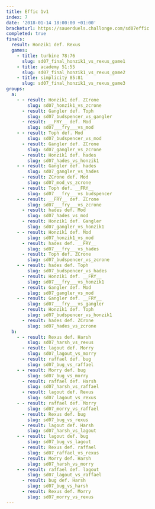 ```yaml
---
title: Effic 1v1
index: 7
date: '2018-01-14 18:00:00 +01:00'
bracketurl: https://sauerduels.challonge.com/sd07effic
completed: true
finals:
  result: Honzik1 def. Rexus
  games:
    - title: turbine 78:76
      slug: sd07_final_honzik1_vs_rexus_game1
    - title: academy 51:55
      slug: sd07_final_honzik1_vs_rexus_game2
    - title: simplicity 85:81
      slug: sd07_final_honzik1_vs_rexus_game3
groups:
  a:
    - - result: Honzik1 def. ZCrone
        slug: sd07_honzik1_vs_zcrone
      - result: Gangler def. Toph
        slug: sd07_budspencer_vs_gangler
      - result: __FRY__ def. Mod
        slug: sd07___fry___vs_mod
    - - result: Toph def. Mod
        slug: sd07_budspencer_vs_mod
      - result: Gangler def. ZCrone
        slug: sd07_gangler_vs_zcrone
      - result: Honzik1 def. hades
        slug: sd07_hades_vs_honzik1
    - - result: Gangler def. hades
        slug: sd07_gangler_vs_hades
      - result: ZCrone def. Mod
        slug: sd07_mod_vs_zcrone
      - result: Toph def. __FRY__
        slug: sd07___fry___vs_budspencer
    - - result: __FRY__ def. ZCrone
        slug: sd07___fry___vs_zcrone
      - result: hades def. Mod
        slug: sd07_hades_vs_mod
      - result: Honzik1 def. Gangler
        slug: sd07_gangler_vs_honzik1
    - - result: Honzik1 def. Mod
        slug: sd07_honzik1_vs_mod
      - result: hades def. __FRY__
        slug: sd07___fry___vs_hades
      - result: Toph def. ZCrone
        slug: sd07_budspencer_vs_zcrone
    - - result: hades def. Toph
        slug: sd07_budspencer_vs_hades
      - result: Honzik1 def. __FRY__
        slug: sd07___fry___vs_honzik1
      - result: Gangler def. Mod
        slug: sd07_gangler_vs_mod
    - - result: Gangler def. __FRY__
        slug: sd07___fry___vs_gangler
      - result: Honzik1 def. Toph
        slug: sd07_budspencer_vs_honzik1
      - result: hades def. ZCrone
        slug: sd07_hades_vs_zcrone
  b:
    - - result: Rexus def. Harsh
        slug: sd07_harsh_vs_rexus
      - result: lagout def. Morry
        slug: sd07_lagout_vs_morry
      - result: raffael def. bug
        slug: sd07_bug_vs_raffael
    - - result: Morry def. bug
        slug: sd07_bug_vs_morry
      - result: raffael def. Harsh
        slug: sd07_harsh_vs_raffael
      - result: lagout def. Rexus
        slug: sd07_lagout_vs_rexus
    - - result: raffael def. Morry
        slug: sd07_morry_vs_raffael
      - result: Rexus def. bug
        slug: sd07_bug_vs_rexus
      - result: lagout def. Harsh
        slug: sd07_harsh_vs_lagout
    - - result: lagout def. bug
        slug: sd07_bug_vs_lagout
      - result: Rexus def. raffael
        slug: sd07_raffael_vs_rexus
      - result: Morry def. Harsh
        slug: sd07_harsh_vs_morry
    - - result: raffael def. lagout
        slug: sd07_lagout_vs_raffael
      - result: bug def. Harsh
        slug: sd07_bug_vs_harsh
      - result: Rexus def. Morry
        slug: sd07_morry_vs_rexus
---
```

